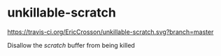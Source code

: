 # unkillable-scratch
https://travis-ci.org/EricCrosson/unkillable-scratch.svg?branch=master

Disallow the *scratch* buffer from being killed
